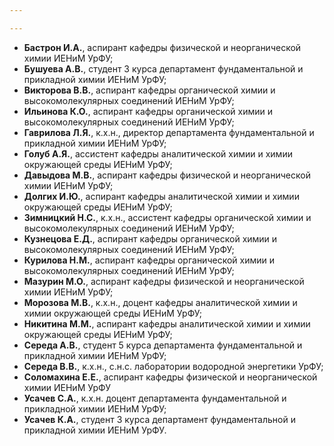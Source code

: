```yaml
---

---
```

- **Бастрон И.А.**, аспирант кафедры физической и неорганической химии ИЕНиМ УрФУ;
- **Бушуева А.В.**, студент 3 курса департамент фундаментальной и прикладной химии ИЕНиМ УрФУ;
- **Викторова В.В.**, аспирант кафедры органической химии и высокомолекулярных соединений ИЕНиМ УрФУ;
- **Ильинова К.О.**, аспирант кафедры органической химии и высокомолекулярных соединений ИЕНиМ УрФУ;
- **Гаврилова Л.Я.**, к.х.н., директор департамента фундаментальной и прикладной химии ИЕНиМ УрФУ;
- **Голуб А.Я.**, ассистент кафедры аналитической химии и химии окружающей среды ИЕНиМ УрФУ;
- **Давыдова М.В.**, аспирант кафедры физической и неорганической химии ИЕНиМ УрФУ;
- **Долгих И.Ю.**, аспирант кафедры аналитической химии и химии окружающей среды ИЕНиМ УрФУ;
- **Зимницкий Н.С.**, к.х.н., ассистент кафедры органической химии и высокомолекулярных соединений ИЕНиМ УрФУ;
- **Кузнецова Е.Д.**, аспирант кафедры органической химии и высокомолекулярных соединений ИЕНиМ УрФУ;
- **Курилова Н.М.**, аспирант кафедры органической химии и высокомолекулярных соединений ИЕНиМ УрФУ;
- **Мазурин М.О.**, аспирант кафедры физической и неорганической химии ИЕНиМ УрФУ;
- **Морозова М.В.**, к.х.н., доцент кафедры аналитической химии и химии окружающей среды ИЕНиМ УрФУ;
- **Никитина М.М.**, аспирант кафедры аналитической химии и химии окружающей среды ИЕНиМ УрФУ;
- **Середа А.В.**, студент 5 курса департамента фундаментальной и прикладной химии ИЕНиМ УрФУ; 
- **Середа В.В.**, к.х.н., с.н.с. лаборатории водородной энергетики УрФУ;
- **Соломахина Е.Е.**, аспирант кафедры физической и неорганической химии ИЕНиМ УрФУ
- **Усачев С.А.**, к.х.н. доцент департамента фундаментальной и прикладной химии ИЕНиМ УрФУ;
- **Усачев К.А.**, студент 3 курса департамент фундаментальной и прикладной химии ИЕНиМ УрФУ.